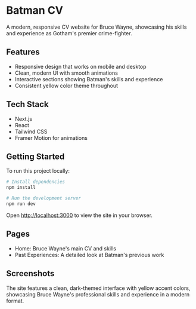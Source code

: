 # Batman CV

A modern, responsive CV website for Bruce Wayne, showcasing his skills and experience as Gotham's premier crime-fighter.

## Features

- Responsive design that works on mobile and desktop
- Clean, modern UI with smooth animations
- Interactive sections showing Batman's skills and experience
- Consistent yellow color theme throughout

## Tech Stack

- Next.js
- React
- Tailwind CSS
- Framer Motion for animations

## Getting Started

To run this project locally:

```bash
# Install dependencies
npm install

# Run the development server
npm run dev
```

Open [http://localhost:3000](http://localhost:3000) to view the site in your browser.

## Pages

- Home: Bruce Wayne's main CV and skills
- Past Experiences: A detailed look at Batman's previous work

## Screenshots

The site features a clean, dark-themed interface with yellow accent colors, showcasing Bruce Wayne's professional skills and experience in a modern format.
